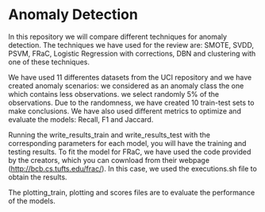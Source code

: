 # Anomaly Detection

In this repository we will compare different techniques for anomaly detection. The techniques we have used for the review are: SMOTE, SVDD, PSVM, FRaC, Logistic Regression with corrections, DBN and clustering with one of these techniques.

We have used 11 differentes datasets from the UCI repository and we have created anomaly scenarios: we considered as an anomaly class the one which contains less observations. we select randomly 5% of the observations. Due to the randomness, we have created 10 train-test sets to make conclusions. We have also used different metrics to optimize and evaluate the models: Recall, F1 and Jaccard.

Running the write_results_train and write_results_test with the corresponding parameters for each model, you will have the training and testing results. To fit the model for FRaC, we have used the code provided by the creators, which you can cownload from their webpage (http://bcb.cs.tufts.edu/frac/). In this case, we used the executions.sh file to obtain the results.

The plotting_train, plotting and scores files are to evaluate the performance of the models.
